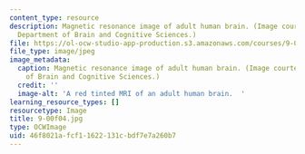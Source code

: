 ```yaml
---
content_type: resource
description: Magnetic resonance image of adult human brain. (Image courtesy of MIT
  Department of Brain and Cognitive Sciences.)
file: https://ol-ocw-studio-app-production.s3.amazonaws.com/courses/9-00-introduction-to-psychology-fall-2004/46f8021afcf11622131cbdf7e7a260b7_9-00f04.jpg
file_type: image/jpeg
image_metadata:
  caption: Magnetic resonance image of adult human brain. (Image courtesy of MIT Department
    of Brain and Cognitive Sciences.)
  credit: ''
  image-alt: 'A red tinted MRI of an adult human brain.  '
learning_resource_types: []
resourcetype: Image
title: 9-00f04.jpg
type: OCWImage
uid: 46f8021a-fcf1-1622-131c-bdf7e7a260b7
---
```

